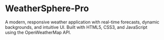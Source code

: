 # WeatherSphere-Pro
A modern, responsive weather application with real-time forecasts, dynamic backgrounds, and intuitive UI. Built with HTML5, CSS3, and JavaScript using the OpenWeatherMap API.
